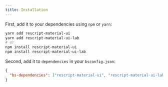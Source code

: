 ```yaml
---
title: Installation
---
```


First, add it to your dependencies using `npm` or `yarn`:

```bash
yarn add rescript-material-ui
yarn add rescript-material-ui-lab
# or
npm install rescript-material-ui
npm install rescript-material-ui-lab
```

Second, add it to `dependencies` in your `bsconfig.json`:

```json
{
  "bs-dependencies": ["rescript-material-ui", "rescript-material-ui-lab"]
}
```
